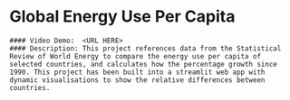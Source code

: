   # Global Energy Use Per Capita
    #### Video Demo:  <URL HERE>
    #### Description: This project references data from the Statistical Review of World Energy to compare the energy use per capita of selected countries, and calculates how the percentage growth since 1990. This project has been built into a streamlit web app with dynamic visualisations to show the relative differences between countries. 
    

